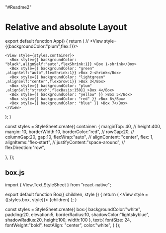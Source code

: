 "#Readme2"

<h1> Relative and absolute Layout</h1>


<p>

export default function App() {
  return (
    // <View style={{backgroundColor:"plum",flex:1}}> </View>


    <View style={styles.container}>
      <Box style={{ backgroundColor: "black",alignSelf:"auto",flexShrink:1}} >Box 1-shrink</Box>
      <Box style={{ backgroundColor: "green" ,alignSelf:"auto",flexShrink:1}} >Box 2-shrink</Box>
      <Box style={{ backgroundColor: "lightgreen" ,alignSelf:"center",flexGrow:1}} >Box 3</Box>
      <Box style={{ backgroundColor: "plum" ,alignSelf:"stretch",flexBasis:150}} >Box 4</Box>
      <Box style={{ backgroundColor: "yellow" }} >Box 5</Box>
      <Box style={{ backgroundColor: "red" }} >Box 6</Box>
      <Box style={{ backgroundColor: "blue" }} >Box 7</Box>
    </View>
  );
}

const styles = StyleSheet.create({
  container: {
    marginTop: 40,
    // height:400,
    margin: 10,
    borderWidth:10,
    borderColor:"red",
    // rowGap:20,
    // columnGap:20,
    gap:10,
    flexWrap:"auto",
    // alignContent: "center",
    flex: 1,
    alignItems:"flex-start",
    // justifyContent:"space-around",
    // flexDirection:"row",
  
  },
});
</p>
<h2> box.js</h2>
<p>
import { View,Text,StyleSheet } from "react-native";


export default function Box({ children, style }) {
    return (
    <View style = {[styles.box, style]}>
        <Text style = {styles.text}>{children}</Text>
    </View>
    );
}

const styles = StyleSheet.create({
    box:{
        backgroundColor:"white",
        padding:20,
        elevation:5,
        borderRadius:10,
        shadowColor:"lightskyblue",
        shadowRadius:20,
        height:100,
        width:100
    },
    text:{
        fontSize: 24,
        fontWeight:"bold",
        textAlign: "center",
        color:"white",
    }
});
</p>
